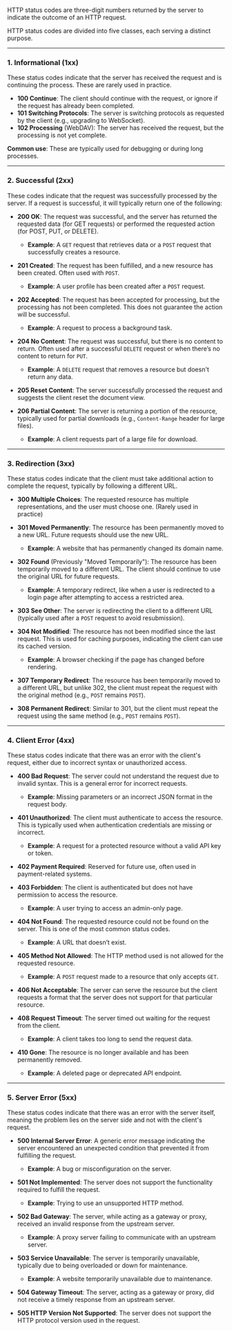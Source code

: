 HTTP status codes are three-digit numbers returned by the server to indicate the outcome of an HTTP request.

HTTP status codes are divided into five classes, each serving a distinct purpose.

---

### 1. Informational (1xx)
These status codes indicate that the server has received the request and is continuing the process. These are rarely used in practice.

- **100 Continue**: The client should continue with the request, or ignore if the request has already been completed.
- **101 Switching Protocols**: The server is switching protocols as requested by the client (e.g., upgrading to WebSocket).
- **102 Processing** (WebDAV): The server has received the request, but the processing is not yet complete.

**Common use**: These are typically used for debugging or during long processes.

---

### 2. Successful (2xx)
These codes indicate that the request was successfully processed by the server. If a request is successful, it will typically return one of the following:

- **200 OK**: The request was successful, and the server has returned the requested data (for GET requests) or performed the requested action (for POST, PUT, or DELETE).
    - **Example**: A `GET` request that retrieves data or a `POST` request that successfully creates a resource.
	
- **201 Created**: The request has been fulfilled, and a new resource has been created. Often used with `POST`.
    - **Example**: A user profile has been created after a `POST` request.
	
- **202 Accepted**: The request has been accepted for processing, but the processing has not been completed. This does not guarantee the action will be successful.
    - **Example**: A request to process a background task.
	
- **204 No Content**: The request was successful, but there is no content to return. Often used after a successful `DELETE` request or when there’s no content to return for `PUT`.
    - **Example**: A `DELETE` request that removes a resource but doesn't return any data.
	
- **205 Reset Content**: The server successfully processed the request and suggests the client reset the document view.
    
- **206 Partial Content**: The server is returning a portion of the resource, typically used for partial downloads (e.g., `Content-Range` header for large files).
    - **Example**: A client requests part of a large file for download.

---

### 3. Redirection (3xx)
These status codes indicate that the client must take additional action to complete the request, typically by following a different URL.

- **300 Multiple Choices**: The requested resource has multiple representations, and the user must choose one. (Rarely used in practice)
    
- **301 Moved Permanently**: The resource has been permanently moved to a new URL. Future requests should use the new URL.
    - **Example**: A website that has permanently changed its domain name.
	
- **302 Found** (Previously "Moved Temporarily"): The resource has been temporarily moved to a different URL. The client should continue to use the original URL for future requests.
    - **Example**: A temporary redirect, like when a user is redirected to a login page after attempting to access a restricted area.
	
- **303 See Other**: The server is redirecting the client to a different URL (typically used after a `POST` request to avoid resubmission).
    
- **304 Not Modified**: The resource has not been modified since the last request. This is used for caching purposes, indicating the client can use its cached version.
    - **Example**: A browser checking if the page has changed before rendering.
	
- **307 Temporary Redirect**: The resource has been temporarily moved to a different URL, but unlike 302, the client must repeat the request with the original method (e.g., `POST` remains `POST`).
    
- **308 Permanent Redirect**: Similar to 301, but the client must repeat the request using the same method (e.g., `POST` remains `POST`).
    
---

### 4. Client Error (4xx)
These status codes indicate that there was an error with the client's request, either due to incorrect syntax or unauthorized access.

- **400 Bad Request**: The server could not understand the request due to invalid syntax. This is a general error for incorrect requests.
    - **Example**: Missing parameters or an incorrect JSON format in the request body.
	
- **401 Unauthorized**: The client must authenticate to access the resource. This is typically used when authentication credentials are missing or incorrect.
    - **Example**: A request for a protected resource without a valid API key or token.
	
- **402 Payment Required**: Reserved for future use, often used in payment-related systems.
    
- **403 Forbidden**: The client is authenticated but does not have permission to access the resource.
    - **Example**: A user trying to access an admin-only page.
	
- **404 Not Found**: The requested resource could not be found on the server. This is one of the most common status codes.
    - **Example**: A URL that doesn’t exist.
	
- **405 Method Not Allowed**: The HTTP method used is not allowed for the requested resource.
    - **Example**: A `POST` request made to a resource that only accepts `GET`.
	
- **406 Not Acceptable**: The server can serve the resource but the client requests a format that the server does not support for that particular resource.
    
- **408 Request Timeout**: The server timed out waiting for the request from the client.
    - **Example**: A client takes too long to send the request data.
	
- **410 Gone**: The resource is no longer available and has been permanently removed.
    - **Example**: A deleted page or deprecated API endpoint.
	
---

### 5. Server Error (5xx)
These status codes indicate that there was an error with the server itself, meaning the problem lies on the server side and not with the client's request.

- **500 Internal Server Error**: A generic error message indicating the server encountered an unexpected condition that prevented it from fulfilling the request.
    - **Example**: A bug or misconfiguration on the server.
	
- **501 Not Implemented**: The server does not support the functionality required to fulfill the request.
    - **Example**: Trying to use an unsupported HTTP method.
	
- **502 Bad Gateway**: The server, while acting as a gateway or proxy, received an invalid response from the upstream server.
    - **Example**: A proxy server failing to communicate with an upstream server.
	
- **503 Service Unavailable**: The server is temporarily unavailable, typically due to being overloaded or down for maintenance.
    - **Example**: A website temporarily unavailable due to maintenance.
	
- **504 Gateway Timeout**: The server, acting as a gateway or proxy, did not receive a timely response from an upstream server.
    
- **505 HTTP Version Not Supported**: The server does not support the HTTP protocol version used in the request.
